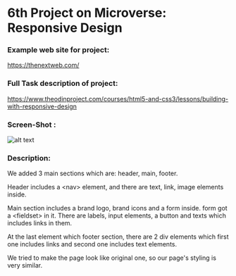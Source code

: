 # 6th Project on Microverse: Responsive Design

### Example web site for project:

https://thenextweb.com/

### Full Task description of project:

https://www.theodinproject.com/courses/html5-and-css3/lessons/building-with-responsive-design

### Screen-Shot :
![alt text](https://i.ibb.co/1X1WtBT/screencapture-file-C-Users-euko9-Desktop-Microverse-Responsive-Design-index-html-2019-10-01-01-30-33.png "Screen Shot -1")


### Description:

We added 3 main sections which are: header, main, footer.

Header includes a \<nav\> element, and there are text, link, image elements inside.

Main section includes a brand logo, brand icons and a form inside.
form got a \<fieldset\> in it. There are labels, input elements, a button and texts
which includes links in them.

At the last element which footer section, there are 2 div elements which first one
includes links and second one includes text elements.

We tried to make the page look like original one, so our page's styling is very similar.
